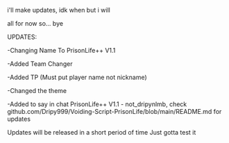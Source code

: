 i'll make updates, idk when but i will

all for now so...
bye

UPDATES:

-Changing Name To PrisonLife++ V1.1

-Added Team Changer

-Added TP (Must put player name not nickname)

-Changed the theme

-Added to say in chat PrisonLife++ V1.1 - not_dripynlmb, check github.com/Dripy999/Voiding-Script-PrisonLife/blob/main/README.md for updates


Updates will be released in a short period of time
Just gotta test it
